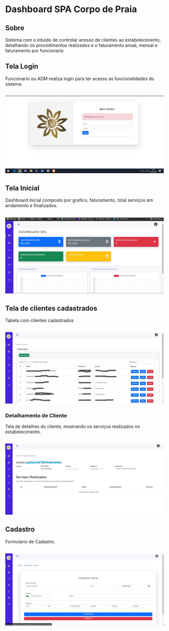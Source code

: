 # Dashboard SPA Corpo de Praia

## Sobre

Sistema com o intuido de controlar acesso de clientes ao estabelecimento, detalhando os procedimentos realizados e o faturamento anual, mensal e faturamento por funcionario

## Tela Login
Funcionario ou ADM realiza login para ter acesso as funcionalidades do sistema.

<h2>
    <img src="https://github.com/Meidson777/laravel-spa/blob/main/spa%20img/login.jpeg" width="600px">
</h2>

## Tela Inicial
Dashboard inicial composto por grafico, faturamento, total serviços em andamento e finalizados.
<h2>
    <img src="https://github.com/Meidson777/laravel-spa/blob/main/spa%20img/inicio.jpeg" width="600px">
</h2>

## Tela de clientes cadastrados
Tabela com clientes cadastrados 
<h2>
    <img src="https://github.com/Meidson777/laravel-spa/blob/main/spa%20img/tabela.jpeg" width="600px">
</h2>

### Detalhamento de Cliente
Tela de detalhes do cliente, mostrando os serviços realizados no estabelecimento.
<h2>
    <img src="https://github.com/Meidson777/laravel-spa/blob/main/spa%20img/detalheCliente.jpeg" width="600px">
</h2>

## Cadastro
Formulario de Cadastro.
<h2>
    <img src="https://github.com/Meidson777/laravel-spa/blob/main/spa%20img/cadastro.jpeg" width="600px">
</h2>



